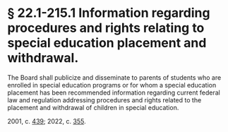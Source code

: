# § 22.1-215.1 Information regarding procedures and rights relating to special education placement and withdrawal.

<p>The Board shall publicize and disseminate to parents of students who are enrolled in special education programs or for whom a special education placement has been recommended information regarding current federal law and regulation addressing procedures and rights related to the placement and withdrawal of children in special education.</p><p>2001, c. <a href='http://lis.virginia.gov/cgi-bin/legp604.exe?011+ful+CHAP0439'>439</a>; 2022, c. <a href='http://lis.virginia.gov/cgi-bin/legp604.exe?221+ful+CHAP0355'>355</a>.</p>